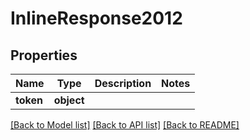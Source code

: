 # InlineResponse2012

## Properties
Name | Type | Description | Notes
------------ | ------------- | ------------- | -------------
**token** | **object** |  | 

[[Back to Model list]](../README.md#documentation-for-models) [[Back to API list]](../README.md#documentation-for-api-endpoints) [[Back to README]](../README.md)

